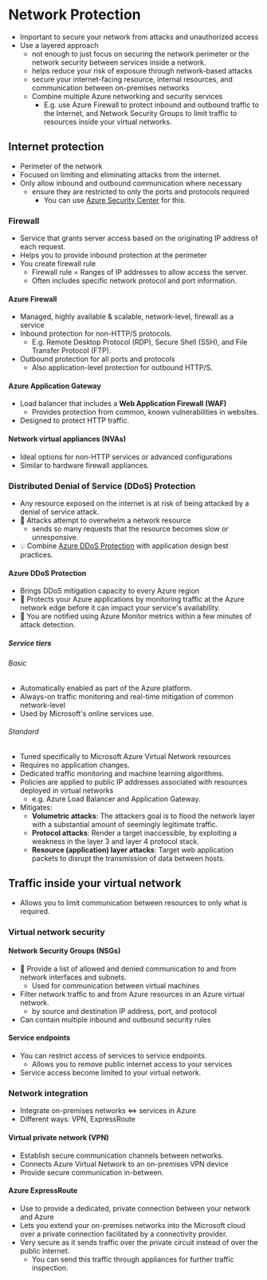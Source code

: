 # Network Protection

- Important to secure your network from attacks and unauthorized access
- Use a layered approach
  - not enough to just focus on securing the network perimeter or the network security between services inside a network.
  - helps reduce your risk of exposure through network-based attacks
  - secure your internet-facing resource, internal resources, and communication between on-premises networks
  - Combine multiple Azure networking and security services
    - E.g. use Azure Firewall to protect inbound and outbound traffic to the Internet, and Network Security Groups to limit traffic to resources inside your virtual networks.

## Internet protection

- Perimeter of the network
- Focused on limiting and eliminating attacks from the internet.
- Only allow inbound and outbound communication where necessary
  - ensure they are restricted to only the ports and protocols required
    - You can use [Azure Security Center](./4.3.%20Azure%20Security%20Center.md) for this.

### Firewall

- Service that grants server access based on the originating IP address of each request.
- Helps you to provide inbound protection at the perimeter
- You create firewall rule
  - Firewall rule = Ranges of IP addresses to allow access the server.
  - Often includes specific network protocol and port information.

#### Azure Firewall

- Managed, highly available & scalable, network-level, firewall as a service
- Inbound protection for non-HTTP/S protocols.
  - E.g. Remote Desktop Protocol (RDP), Secure Shell (SSH), and File Transfer Protocol (FTP).
- Outbound protection for all ports and protocols
  - Also application-level protection for outbound HTTP/S.

#### Azure Application Gateway

- Load balancer that includes a **Web Application Firewall (WAF)**
  - Provides protection from common, known vulnerabilities in websites.
- Designed to protect HTTP traffic.

#### Network virtual appliances (NVAs)

- Ideal options for non-HTTP services or advanced configurations
- Similar to hardware firewall appliances.

### Distributed Denial of Service (DDoS) Protection

- Any resource exposed on the internet is at risk of being attacked by a denial of service attack.
- 📝 Attacks attempt to overwhelm a network resource
  - sends so many requests that the resource becomes slow or unresponsive.
- 💡 Combine [Azure DDoS Protection](#azure-ddos-protection) with application design best practices.

#### Azure DDoS Protection

- Brings DDoS mitigation capacity to every Azure region
- 📝 Protects your Azure applications by monitoring traffic at the Azure network edge before it can impact your service's availability.
- 📝 You are notified using Azure Monitor metrics within a few minutes of attack detection.

##### Service tiers

###### Basic

- Automatically enabled as part of the Azure platform.
- Always-on traffic monitoring and real-time mitigation of common network-level
- Used by Microsoft's online services use.

###### Standard

- Tuned specifically to Microsoft Azure Virtual Network resources
- Requires no application changes.
- Dedicated traffic monitoring and machine learning algorithms.
- Policies are applied to public IP addresses associated with resources deployed in virtual networks
  - e.g. Azure Load Balancer and Application Gateway.
- Mitigates:
  - **Volumetric attacks**: The attackers goal is to flood the network layer with a substantial amount of seemingly legitimate traffic.
  - **Protocol attacks**: Render a target inaccessible, by exploiting a weakness in the layer 3 and layer 4 protocol stack.
  - **Resource (application) layer attacks**: Target web application packets to disrupt the transmission of data between hosts.

## Traffic inside your virtual network

- Allows you to limit communication between resources to only what is required.

### Virtual network security

#### Network Security Groups (NSGs)

- 📝 Provide a list of allowed and denied communication to and from network interfaces and subnets.
  - Used for communication between virtual machines
- Filter network traffic to and from Azure resources in an Azure virtual network.
  - by source and destination IP address, port, and protocol
- Can contain multiple inbound and outbound security rules

#### Service endpoints

- You can restrict access of services to service endpoints.
  - Allows you to remove public internet access to your services
- Service access become limited to your virtual network.

### Network integration

- Integrate on-premises networks <=> services in Azure
- Different ways: VPN, ExpressRoute

#### Virtual private network (VPN)

- Establish secure communication channels between networks.
- Connects Azure Virtual Network to an on-premises VPN device
- Provide secure communication in-between.

#### Azure ExpressRoute

- Use to provide a dedicated, private connection between your network and Azure
- Lets you extend your on-premises networks into the Microsoft cloud over a private connection facilitated by a connectivity provider.
- Very secure as it sends traffic over the private circuit instead of over the public internet.
  - You can send this traffic through appliances for further traffic inspection.

